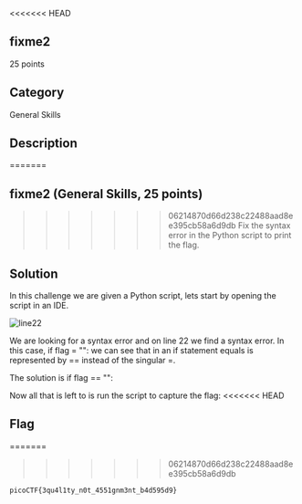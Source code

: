 <<<<<<< HEAD
## fixme2
25 points
## Category
General Skills
## Description
=======
## fixme2 (General Skills, 25 points)
>>>>>>> 06214870d66d238c22488aad8ee395cb58a6d9db
Fix the syntax error in the Python script to print the flag.

## Solution
In this challenge we are given a Python script, lets start by opening the script in an IDE.

![line22](https://i.imgur.com/DAkQTv1.png)

We are looking for a syntax error and on line 22 we find a syntax error. In this case, if flag = "": we can see that in an if statement equals is represented by == instead of the singular =. 

The solution is if flag == "":

Now all that is left to is run the script to capture the flag:
<<<<<<< HEAD
## Flag
=======
>>>>>>> 06214870d66d238c22488aad8ee395cb58a6d9db
```
picoCTF{3qu4l1ty_n0t_4551gnm3nt_b4d595d9}
```
